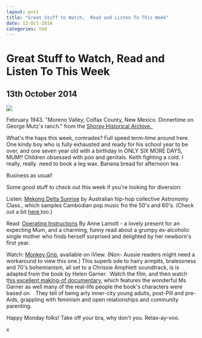 ```yaml
---
layout: post
title: "Great Stuff to Watch,  Read and Listen To This Week"
date: 13-Oct-2014
categories: tbd
---
```


# Great Stuff to Watch,  Read and Listen To This Week

## 13th October 2014

<img class="photo-horiz" src="http://www.shorpy.com/files/images/SHORPY-8d26144a.preview.jpg" />

February 1943. "Moreno Valley,   Colfax County,   New Mexico. Dinnertime on George Mutz's ranch." from the <a href="http://www.shorpy.com/node/18068">Shorpy Historical Archive. </a>

What's the haps this week, comrades? Full speed term-time around here. One kindy boy who is fully exhausted and ready for his school year to be over, and one seven year old with a birthday in ONLY SIX MORE DAYS, MUM!! Children obsessed with poo and genitals. Keith fighting a cold. I really, really  need to book a leg wax. Banana bread for afternoon tea.

Business as usual!

Some good stuff to check out this week if you're looking for diversion:

Listen: <a href="https://play.spotify.com/album/550lrKsPK8TCC4Iroa30zU?play=true&amp;utm_source=open.spotify.com&amp;utm_medium=open">Mekong Delta Sunrise</a> by Australian hip-hop collective Astronomy Class., which samples Cambodian pop music fro the 50's and 60's. (Check out a bit <a href="https://soundcloud.com/elefanttraks">here </a>too.)

Read: <a href="https://www.goodreads.com/work/quotes/901072-operating-instructions-a-journal-of-my-son-s-first-year">Operating Instructions</a> By Anne Lamott - a lovely present for an expecting Mum, and a charming, funny read about a grumpy ex-alcoholic single mother who finds herself surprised and delighted by her newborn's first year.

Watch: <a href="http://iview.abc.net.au/programs/monkey-grip/ZX0413A001S00">Monkey Grip</a>, available on iView. (Non- Aussie readers might need a workaround to view this one.) This superb ode to hairy armpits, bralessness and 70's bohemianism, all set to a Chrissie Amphlett soundtrack, is is adapted from the book by Helen Garner.  Watch the film, and then watch t<a href="http://iview.abc.net.au/programs/helen-garners-monkey-grip/AC1348V001S00">his excellent making-of documentary</a>, which features the wonderful Ms Garner as well many of the real-life people the book's characters were based on.   They tell of being arty inner-city young adults, post-Pill and pre-Aids, grappling with feminism and open relationships and community parenting.

Happy Monday folks! Take off your bra, why don't you. Relax-ay-voo.

x
